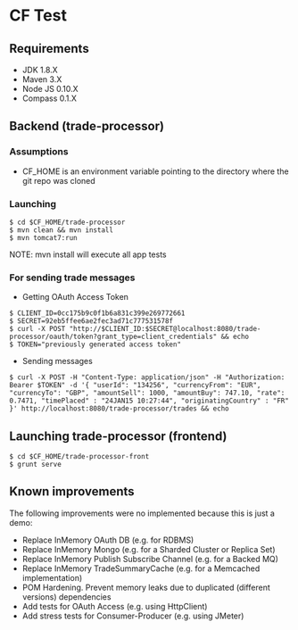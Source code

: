CF Test
=======

## Requirements

- JDK 1.8.X
- Maven 3.X
- Node JS 0.10.X
- Compass 0.1.X

## Backend (trade-processor)

### Assumptions

- CF_HOME is an environment variable pointing to the directory where the git repo was cloned

### Launching

```
$ cd $CF_HOME/trade-processor
$ mvn clean && mvn install
$ mvn tomcat7:run
```

NOTE: mvn install will execute all app tests

### For sending trade messages

- Getting OAuth Access Token 
```
$ CLIENT_ID=0cc175b9c0f1b6a831c399e269772661
$ SECRET=92eb5ffee6ae2fec3ad71c777531578f
$ curl -X POST "http://$CLIENT_ID:$SECRET@localhost:8080/trade-processor/oauth/token?grant_type=client_credentials" && echo
$ TOKEN="previously generated access token"
```

- Sending messages
```
$ curl -X POST -H "Content-Type: application/json" -H "Authorization: Bearer $TOKEN" -d '{ "userId": "134256", "currencyFrom": "EUR", "currencyTo": "GBP", "amountSell": 1000, "amountBuy": 747.10, "rate": 0.7471, "timePlaced" : "24­JAN­15 10:27:44", "originatingCountry" : "FR" }' http://localhost:8080/trade-processor/trades && echo
```

## Launching trade-processor (frontend)

```
$ cd $CF_HOME/trade-processor-front
$ grunt serve
```

## Known improvements

The following improvements were no implemented because this is just a demo:
- Replace InMemory OAuth DB (e.g. for RDBMS)
- Replace InMemory Mongo (e.g. for a Sharded Cluster or Replica Set)
- Replace InMemory Publish Subscribe Channel (e.g. for a Backed MQ)
- Replace InMemory TradeSummaryCache (e.g. for a Memcached implementation)
- POM Hardening. Prevent memory leaks due to duplicated (different versions) dependencies
- Add tests for OAuth Access (e.g. using HttpClient)
- Add stress tests for Consumer-Producer (e.g. using JMeter)
